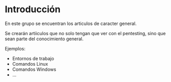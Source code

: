 # Introducción

En este grupo se encuentran los articulos de caracter general.

Se crearán artiiculos que no solo tengan que ver con el pentesting, sino que sean parte del conocimiento general.

Ejemplos:

* Entornos de trabajo
* Comandos Linux
* Comandos Windows
* ...
